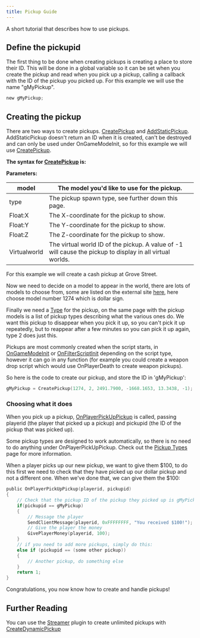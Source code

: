 ```yaml
---
title: Pickup Guide
---
```


A short tutorial that describes how to use pickups.

## Define the pickupid

The first thing to be done when creating pickups is creating a place to store their ID. This will be done in a global variable so it can be set when you create the pickup and read when you pick up a pickup, calling a callback with the ID of the pickup you picked up. For this example we will use the name "gMyPickup".

```c
new gMyPickup;
```

## Creating the pickup

There are two ways to create pickups. [CreatePickup](../functions/CreatePickup) and [AddStaticPickup](../functions/AddStaticPickup). AddStaticPickup doesn't return an ID when it is created, can't be destroyed and can only be used under OnGameModeInit, so for this example we will use [CreatePickup](../functions/CreatePickup).

**The syntax for [CreatePickup](../functions/CreatePickup) is:**


**Parameters:**

| model        | The model you'd like to use for the pickup.                                                               |
| ------------ | --------------------------------------------------------------------------------------------------------- |
| type         | The pickup spawn type, see further down this page.                                                        |
| Float:X      | The X-coordinate for the pickup to show.                                                                  |
| Float:Y      | The Y-coordinate for the pickup to show.                                                                  |
| Float:Z      | The Z-coordinate for the pickup to show.                                                                  |
| Virtualworld | The virtual world ID of the pickup. A value of -1 will cause the pickup to display in all virtual worlds. |

For this example we will create a cash pickup at Grove Street.

Now we need to decide on a model to appear in the world, there are lots of models to choose from, some are listed on the external site [here](https://dev.prineside.com/en/gtasa_samp_model_id), here choose model number 1274 which is dollar sign.

Finally we need a [Type](https://wiki.openmultiplayer.now.sh/docs/resources/pickuptypes) for the pickup, on the same page with the pickup models is a list of pickup types describing what the various ones do. We want this pickup to disappear when you pick it up, so you can't pick it up repeatedly, but to reappear after a few minutes so you can pick it up again, type 2 does just this.

Pickups are most commonly created when the script starts, in [OnGameModeInit](../callbacks/OnGameModeInit) or [OnFilterScriptInit](../callbacks/OnFilterScriptInit) depending on the script type, however it can go in any function (for example you could create a weapon drop script which would use OnPlayerDeath to create weapon pickups).

So here is the code to create our pickup, and store the ID in 'gMyPickup':

```c
gMyPickup = CreatePickup(1274, 2, 2491.7900, -1668.1653, 13.3438, -1);
```

### Choosing what it does

When you pick up a pickup, [OnPlayerPickUpPickup](../callbacks/OnPlayerPickUpPickup) is called, passing playerid (the player that picked up a pickup) and pickupid (the ID of the pickup that was picked up).

Some pickup types are designed to work automatically, so there is no need to do anything under OnPlayerPickUpPickup. Check out the [Pickup Types](../resources/pickuptypes) page for more information.

When a player picks up our new pickup, we want to give them $100, to do this first we need to check that they have picked up our dollar pickup and not a different one. When we've done that, we can give them the $100:

```c
public OnPlayerPickUpPickup(playerid, pickupid)
{
    // Check that the pickup ID of the pickup they picked up is gMyPickup
    if(pickupid == gMyPickup)
    {
        // Message the player
        SendClientMessage(playerid, 0xFFFFFFFF, "You received $100!");
        // Give the player the money
        GivePlayerMoney(playerid, 100);
    }
    // if you need to add more pickups, simply do this:
    else if (pickupid == (some other pickup))
    {
        // Another pickup, do something else
    }
    return 1;
}
```

Congratulations, you now know how to create and handle pickups!

## Further Reading

You can use the [Streamer](https://github.com/samp-incognito/samp-streamer-plugin) plugin to create unlimited pickups with [CreateDynamicPickup](<https://github.com/samp-incognito/samp-streamer-plugin/wiki/Natives-(Pickups)>)

